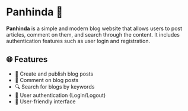 # Panhinda 📝

**Panhinda** is a simple and modern blog website that allows users to post articles, comment on them, and search through the content. It includes authentication features such as user login and registration.

## 🌐 Features

- 📝 Create and publish blog posts
- 💬 Comment on blog posts
- 🔍 Search for blogs by keywords
- 🔐 User authentication (Login/Logout)
- 🧑 User-friendly interface
